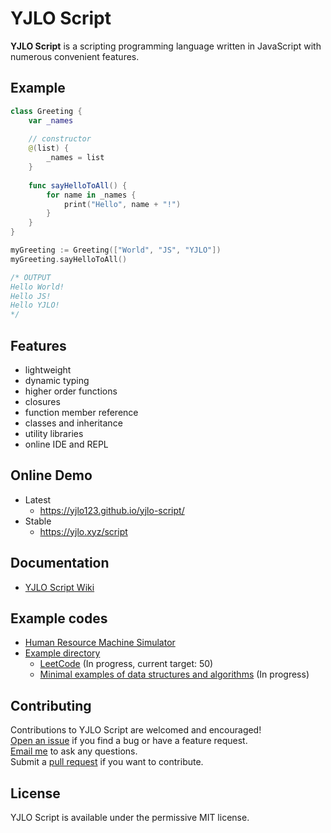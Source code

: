 # YJLO Script

**YJLO Script** is a scripting programming language written in JavaScript with numerous convenient features.

## Example
```swift
class Greeting {
	var _names
	
	// constructor
	@(list) {
		_names = list
	}
	
	func sayHelloToAll() {
		for name in _names {
			print("Hello", name + "!")
		}
	}
}

myGreeting := Greeting(["World", "JS", "YJLO"])
myGreeting.sayHelloToAll()

/* OUTPUT
Hello World!
Hello JS!
Hello YJLO!
*/
```

## Features
- lightweight
- dynamic typing
- higher order functions
- closures
- function member reference
- classes and inheritance
- utility libraries
- online IDE and REPL

## Online Demo
* Latest
  * <https://yjlo123.github.io/yjlo-script/>
* Stable
  * <https://yjlo.xyz/script>

## Documentation
  * [YJLO Script Wiki](https://github.com/yjlo123/yjlo-script/wiki)

## Example codes
* [Human Resource Machine Simulator](https://github.com/yjlo123/human-resource-machine-yjlo)
* [Example directory](https://github.com/yjlo123/yjlo-script/tree/master/example)
  * [LeetCode](https://github.com/yjlo123/yjlo-script/tree/master/example/LeetCode) (In progress, current target: 50)
  * [Minimal examples of data structures and algorithms](https://github.com/yjlo123/yjlo-script/tree/master/example/min_algo) (In progress)

## Contributing
Contributions to YJLO Script are welcomed and encouraged!  
[Open an issue](https://github.com/yjlo123/yjlo-script/issues/new) if you find a bug or have a feature request.  
[Email me](mailto:liusiwei.yjlo@gmail.com) to ask any questions.  
Submit a [pull request](https://github.com/yjlo123/yjlo-script/pulls) if you want to contribute.

## License
YJLO Script is available under the permissive MIT license.